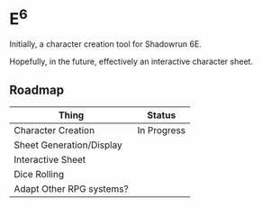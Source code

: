 # E<sup>6</sup>

Initially, a character creation tool for Shadowrun 6E.

Hopefully, in the future, effectively an interactive character sheet.

## Roadmap

| Thing | Status
| -- | -- |
| Character Creation | In Progress |
| Sheet Generation/Display | |
| Interactive Sheet | |
| Dice Rolling | |
| Adapt Other RPG systems? | |
